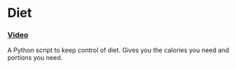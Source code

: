 # Diet
### [Video](https://youtu.be/PwDabW3ZnQU)

A Python script to keep control of diet. Gives you the calories you need and portions you need.
